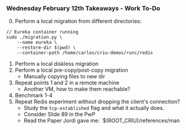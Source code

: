 ### Wednesday February 12th Takeaways - Work To-Do

0. Perform a local migration from different directories:
```
// Eureka container running
sudo ./migration.py \
    --name eureka \
    --restore-dir $(pwd) \
    --container-path /home/carlos/criu-demos/runc/redis
```
1. Perform a local diskless migration
2. Perform a local pre-copy/post-copy migration
    - Manually copying files to new dir
3. Repeat points 1 and 2 in a remote machine
    - Another VM, how to make them reachable?
4. Benchmark 1-4
5. Repeat Redis experiment without dropping the client's connection?
    - Study the `tcp-established` flag and what it actually does.
    - Consider Slide 89 in the PwP
    - Read the Paper Jordi gave me: `$(ROOT_CRIU)/references/man
